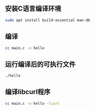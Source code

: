 ## 安装C语言编译环境

```bash
sudo apt install build-essential man-db
```

## 编译

```bash
cc main.c -o hello
```

## 运行编译后的可执行文件

```bash
./hello
```

## 编译libcurl程序

```bash
cc main.c -o hello -lcurl
```

